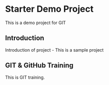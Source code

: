 # Starter Demo Project
This is a demo project for GIT

## Introduction
Introduction of project - This is a sample project

## GIT & GitHub Training
This is GIT training.
